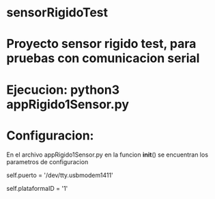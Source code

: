 # sensorRigidoTest
# Proyecto sensor rigido test, para pruebas con comunicacion serial
# Ejecucion: python3 appRigido1Sensor.py
# Configuracion:
En el archivo appRigido1Sensor.py en la funcion __init__() se encuentran los parametros de configuracion
        
self.puerto = '/dev/tty.usbmodem1411'

self.plataformaID = '1'